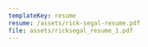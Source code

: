 ```yaml
---
templateKey: resume
resume: /assets/rick-segal-resume.pdf
file: assets/ricksegal_resume_1.pdf
---
```

